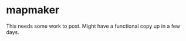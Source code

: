 
mapmaker
=================================


This needs some work to post. Might have a functional copy up in a few days.
